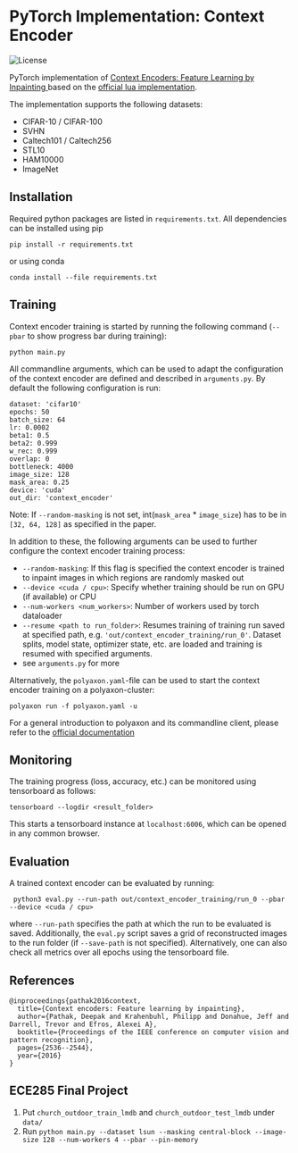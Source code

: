 # PyTorch Implementation: Context Encoder
![License](https://img.shields.io/github/license/fbuchert/context-encoder-pytorch)

PyTorch implementation of [Context Encoders: Feature Learning by Inpainting
](https://arxiv.org/abs/1604.07379) based on the [official lua implementation](https://github.com/pathak22/context-encoder).

The implementation supports the following datasets:
- CIFAR-10 / CIFAR-100
- SVHN
- Caltech101 / Caltech256
- STL10
- HAM10000
- ImageNet


## Installation
Required python packages are listed in `requirements.txt`. All dependencies can be installed using pip
```
pip install -r requirements.txt
```
or using conda
```
conda install --file requirements.txt
```

## Training
Context encoder training is started by running the following command (`--pbar` to show progress bar during training):
```
python main.py
```
All commandline arguments, which can be used to adapt the configuration of the context encoder are defined and described in `arguments.py`.
By default the following configuration is run:
```
dataset: 'cifar10'
epochs: 50
batch_size: 64
lr: 0.0002
beta1: 0.5
beta2: 0.999
w_rec: 0.999
overlap: 0
bottleneck: 4000
image_size: 128
mask_area: 0.25
device: 'cuda'
out_dir: 'context_encoder'
```
Note: If `--random-masking` is not set, int(`mask_area` * `image_size`) has to be in `[32, 64, 128]` as specified in the paper.

In addition to these, the following arguments can be used to further configure the context encoder training process:
* `--random-masking`: If this flag is specified the context encoder is trained to inpaint images in which regions are randomly masked out
* `--device <cuda / cpu>`: Specify whether training should be run on GPU (if available) or CPU
* `--num-workers <num_workers>`: Number of workers used by torch dataloader
* `--resume <path to run_folder>`: Resumes training of training run saved at specified path, e.g. `'out/context_encoder_training/run_0'`. Dataset splits, model state, optimizer state, etc.
  are loaded and training is resumed with specified arguments.
* see `arguments.py` for more

Alternatively, the `polyaxon.yaml`-file can be used to start the context encoder training on a polyaxon-cluster:
```
polyaxon run -f polyaxon.yaml -u
```
For a general introduction to polyaxon and its commandline client, please refer to the [official documentation](https://github.com/polyaxon/polyaxon)
## Monitoring
The training progress (loss, accuracy, etc.) can be monitored using tensorboard as follows:
```
tensorboard --logdir <result_folder>
```
This starts a tensorboard instance at `localhost:6006`, which can be opened in any common browser.

## Evaluation
A trained context encoder can be evaluated by running:
```
 python3 eval.py --run-path out/context_encoder_training/run_0 --pbar --device <cuda / cpu>
```
where `--run-path` specifies the path at which the run to be evaluated is saved. Additionally, the `eval.py` script saves a grid
of reconstructed images to the run folder (if `--save-path` is not specified). Alternatively, one can also check all metrics over all epochs using the tensorboard file.

## References
```
@inproceedings{pathak2016context,
  title={Context encoders: Feature learning by inpainting},
  author={Pathak, Deepak and Krahenbuhl, Philipp and Donahue, Jeff and Darrell, Trevor and Efros, Alexei A},
  booktitle={Proceedings of the IEEE conference on computer vision and pattern recognition},
  pages={2536--2544},
  year={2016}
}
```

## ECE285 Final Project

1. Put `church_outdoor_train_lmdb` and `church_outdoor_test_lmdb` under `data/`
2. Run `python main.py --dataset lsun --masking central-block --image-size 128 --num-workers 4 --pbar --pin-memory`